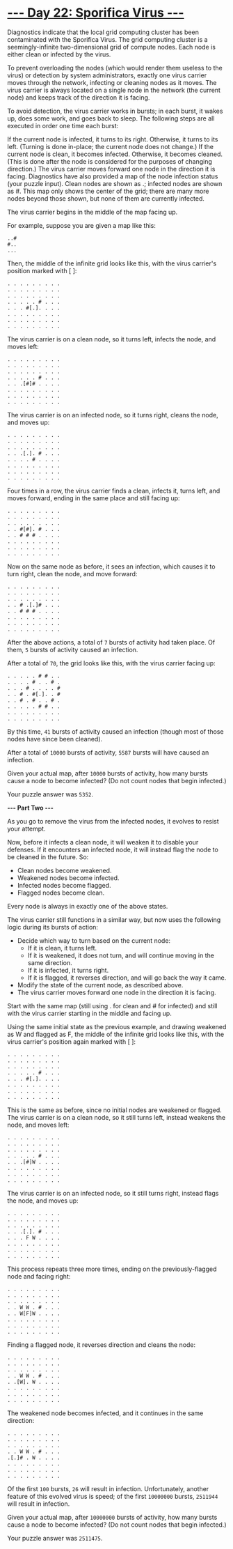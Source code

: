 # [--- Day 22: Sporifica Virus ---]()

Diagnostics indicate that the local grid computing cluster has been contaminated with the Sporifica Virus. The grid computing cluster is a seemingly-infinite two-dimensional grid of compute nodes. Each node is either clean or infected by the virus.

To prevent overloading the nodes (which would render them useless to the virus) or detection by system administrators, exactly one virus carrier moves through the network, infecting or cleaning nodes as it moves. The virus carrier is always located on a single node in the network (the current node) and keeps track of the direction it is facing.

To avoid detection, the virus carrier works in bursts; in each burst, it wakes up, does some work, and goes back to sleep. The following steps are all executed in order one time each burst:

If the current node is infected, it turns to its right. Otherwise, it turns to its left. (Turning is done in-place; the current node does not change.)
If the current node is clean, it becomes infected. Otherwise, it becomes cleaned. (This is done after the node is considered for the purposes of changing direction.)
The virus carrier moves forward one node in the direction it is facing.
Diagnostics have also provided a map of the node infection status (your puzzle input). Clean nodes are shown as .; infected nodes are shown as #. This map only shows the center of the grid; there are many more nodes beyond those shown, but none of them are currently infected.

The virus carrier begins in the middle of the map facing up.

For example, suppose you are given a map like this:
```
..#
#..
...
```
Then, the middle of the infinite grid looks like this, with the virus carrier's position marked with [ ]:
```
. . . . . . . . .
. . . . . . . . .
. . . . . . . . .
. . . . . # . . .
. . . #[.]. . . .
. . . . . . . . .
. . . . . . . . .
. . . . . . . . .
```
The virus carrier is on a clean node, so it turns left, infects the node, and moves left:
```
. . . . . . . . .
. . . . . . . . .
. . . . . . . . .
. . . . . # . . .
. . .[#]# . . . .
. . . . . . . . .
. . . . . . . . .
. . . . . . . . .
```
The virus carrier is on an infected node, so it turns right, cleans the node, and moves up:
```
. . . . . . . . .
. . . . . . . . .
. . . . . . . . .
. . .[.]. # . . .
. . . . # . . . .
. . . . . . . . .
. . . . . . . . .
. . . . . . . . .
```
Four times in a row, the virus carrier finds a clean, infects it, turns left, and moves forward, ending in the same place and still facing up:
```
. . . . . . . . .
. . . . . . . . .
. . . . . . . . .
. . #[#]. # . . .
. . # # # . . . .
. . . . . . . . .
. . . . . . . . .
. . . . . . . . .
```
Now on the same node as before, it sees an infection, which causes it to turn right, clean the node, and move forward:
```
. . . . . . . . .
. . . . . . . . .
. . . . . . . . .
. . # .[.]# . . .
. . # # # . . . .
. . . . . . . . .
. . . . . . . . .
. . . . . . . . .
```
After the above actions, a total of ``7`` bursts of activity had taken place. Of them, ``5`` bursts of activity caused an infection.

After a total of ``70``, the grid looks like this, with the virus carrier facing up:
```
. . . . . # # . .
. . . . # . . # .
. . . # . . . . #
. . # . #[.]. . #
. . # . # . . # .
. . . . . # # . .
. . . . . . . . .
. . . . . . . . .
```
By this time, ``41`` bursts of activity caused an infection (though most of those nodes have since been cleaned).

After a total of ``10000`` bursts of activity, ``5587`` bursts will have caused an infection.

Given your actual map, after ``10000`` bursts of activity, how many bursts cause a node to become infected? (Do not count nodes that begin infected.)

Your puzzle answer was ``5352``.

**--- Part Two ---**

As you go to remove the virus from the infected nodes, it evolves to resist your attempt.

Now, before it infects a clean node, it will weaken it to disable your defenses. If it encounters an infected node, it will instead flag the node to be cleaned in the future. So:

- Clean nodes become weakened.
- Weakened nodes become infected.
- Infected nodes become flagged.
- Flagged nodes become clean.

Every node is always in exactly one of the above states.

The virus carrier still functions in a similar way, but now uses the following logic during its bursts of action:

- Decide which way to turn based on the current node:
  - If it is clean, it turns left.
  - If it is weakened, it does not turn, and will continue moving in the same direction.
  - If it is infected, it turns right.
  - If it is flagged, it reverses direction, and will go back the way it came.
- Modify the state of the current node, as described above.
- The virus carrier moves forward one node in the direction it is facing.

Start with the same map (still using . for clean and # for infected) and still with the virus carrier starting in the middle and facing up.

Using the same initial state as the previous example, and drawing weakened as W and flagged as F, the middle of the infinite grid looks like this, with the virus carrier's position again marked with [ ]:
```
. . . . . . . . .
. . . . . . . . .
. . . . . . . . .
. . . . . # . . .
. . . #[.]. . . .
. . . . . . . . .
. . . . . . . . .
. . . . . . . . .
```
This is the same as before, since no initial nodes are weakened or flagged. The virus carrier is on a clean node, so it still turns left, instead weakens the node, and moves left:
```
. . . . . . . . .
. . . . . . . . .
. . . . . . . . .
. . . . . # . . .
. . .[#]W . . . .
. . . . . . . . .
. . . . . . . . .
. . . . . . . . .
```
The virus carrier is on an infected node, so it still turns right, instead flags the node, and moves up:
```
. . . . . . . . .
. . . . . . . . .
. . . . . . . . .
. . .[.]. # . . .
. . . F W . . . .
. . . . . . . . .
. . . . . . . . .
. . . . . . . . .
```
This process repeats three more times, ending on the previously-flagged node and facing right:
```
. . . . . . . . .
. . . . . . . . .
. . . . . . . . .
. . W W . # . . .
. . W[F]W . . . .
. . . . . . . . .
. . . . . . . . .
. . . . . . . . .
```
Finding a flagged node, it reverses direction and cleans the node:
```
. . . . . . . . .
. . . . . . . . .
. . . . . . . . .
. . W W . # . . .
. .[W]. W . . . .
. . . . . . . . .
. . . . . . . . .
. . . . . . . . .
```
The weakened node becomes infected, and it continues in the same direction:
```
. . . . . . . . .
. . . . . . . . .
. . . . . . . . .
. . W W . # . . .
.[.]# . W . . . .
. . . . . . . . .
. . . . . . . . .
. . . . . . . . .
```
Of the first ``100`` bursts, ``26`` will result in infection. Unfortunately, another feature of this evolved virus is speed; of the first ``10000000`` bursts, ``2511944`` will result in infection.

Given your actual map, after ``10000000`` bursts of activity, how many bursts cause a node to become infected? (Do not count nodes that begin infected.)

Your puzzle answer was ``2511475``.
